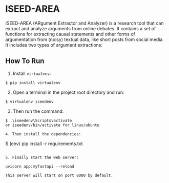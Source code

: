 # ISEED-AREA
ISEED-AREA (ARgument Extractor and Analyzer) is a research tool that can extract and analyze arguments from online debates. It contains a set of functions for extracting causal statements and other forms of argumentation from (noisy) textual data, like short posts from social media. It includes two types of argument extractions:

## How To Run
1. Install `virtualenv`:
```
$ pip install virtualenv
```

2. Open a terminal in the project root directory and run:
```
$ virtualenv iseedenv
```

3. Then run the command:
```
$ .\iseedenv\Scripts\activate
or iseedenv/bin/activate for linux/ubuntu

4. Then install the dependencies:
```
$ (env) pip install -r requirements.txt
```

5. Finally start the web server:

uvicorn app:myfastapi --reload

This server will start on port 8000 by default.


